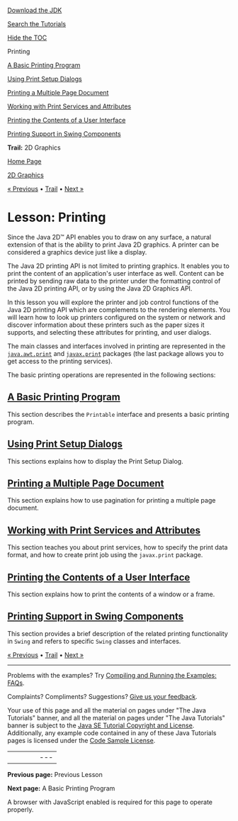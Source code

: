 [Download
the JDK](http://java.sun.com/javase/6/download.jsp)
  
[Search the
Tutorials](../../search.html)
  
[Hide the TOC](javascript:toggleLeft())

Printing

[A Basic Printing Program](printable.html)

[Using Print Setup Dialogs](dialog.html)

[Printing a Multiple Page Document](set.html)

[Working with Print Services and Attributes](services.html)

[Printing the Contents of a User Interface](gui.html)

[Printing Support in Swing Components](swing.html)

**Trail:** 2D Graphics

[Home Page](../../index.html)
>
[2D Graphics](../index.html)

[« Previous](../images/index.html) • [Trail](../TOC.html) • [Next »](printable.html)

# Lesson: Printing

Since the Java 2D™ API enables you to draw on any surface, a natural extension of that is
the ability to print Java 2D graphics. A printer can be considered a
graphics device just like a display.

The Java 2D printing API is not limited to printing graphics. It enables you to
print the content of an application's user interface as well. Content can be
printed by sending raw data to the printer under the formatting control of the
Java 2D printing API, or by using the Java 2D Graphics API.

In this lesson you will explore the printer and job control functions of the Java 2D printing API which
are complements to the rendering elements.
You will learn how to look up printers configured
on the system or network and discover information about these printers
such as the paper sizes it supports, and selecting these attributes for printing,
and user dialogs.

The main classes and interfaces involved in printing are represented in
the
[`java.awt.print`](http://download.oracle.com/javase/7/docs/api/java/awt/print/package-frame.html) and
[`javax.print`](http://download.oracle.com/javase/7/docs/api/javax/print/package-frame.html) packages
(the last package allows you to get access to the printing services).

The basic printing operations are represented in the following sections:

## [A Basic Printing Program](../printing/printable.html)

This section describes the `Printable` interface and presents a basic
printing program.

## [Using Print Setup Dialogs](../printing/dialog.html)

This sections explains how to display the Print Setup Dialog.

## [Printing a Multiple Page Document](../printing/set.html)

This section explains how to use pagination for printing a multiple
page document.

## [Working with Print Services and Attributes](../printing/services.html)

This section teaches you about print services, how to specify the print data format, and
how to create print job using the `javax.print` package.

## [Printing the Contents of a User Interface](../printing/gui.html)

This section explains how to print the contents of a window or a frame.

## [Printing Support in Swing Components](../printing/swing.html)

This section provides a brief description of the related printing functionality
in `Swing` and refers to specific `Swing` classes and interfaces.

[« Previous](../images/index.html)
•
[Trail](../TOC.html)
•
[Next »](printable.html)

---

Problems with the examples? Try [Compiling and Running
the Examples: FAQs](../../information/run-examples.html).
  
Complaints? Compliments? Suggestions? [Give
us your feedback](http://download.oracle.com/javase/feedback.html).

Your use of this page and all the material on pages under "The Java Tutorials" banner,
and all the material on pages under "The Java Tutorials" banner is subject to the [Java SE Tutorial Copyright
and License](../../information/license.html).
Additionally, any example code contained in any of these Java
Tutorials pages is licensed under the
[Code
Sample License](http://developers.sun.com/license/berkeley_license.html).

|  |  |  |  |  |
| --- | --- | --- | --- | --- |
| |  |  | | --- | --- | | duke image | Oracle logo | | [About Oracle](http://www.oracle.com/us/corporate/index.html) | [Oracle Technology Network](http://www.oracle.com/technology/index.html) | [Terms of Service](https://www.samplecode.oracle.com/servlets/CompulsoryClickThrough?type=TermsOfService) | Copyright © 1995, 2011 Oracle and/or its affiliates. All rights reserved. |

**Previous page:** Previous Lesson
  
**Next page:** A Basic Printing Program




A browser with JavaScript enabled is required for this page to operate properly.